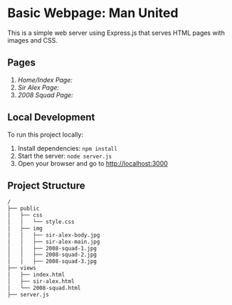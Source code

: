 # Basic Webpage: Man United

This is a simple web server using Express.js that serves HTML pages with images and CSS.

## Pages

1. *Home/Index Page:*
2. *Sir Alex Page:*
3. *2008 Squad Page:*

## Local Development

To run this project locally:

1. Install dependencies: `npm install`
2. Start the server: `node server.js`
3. Open your browser and go to [http://localhost:3000](http://localhost:3000)

## Project Structure
```bash
/
├── public
│   ├── css
│   │   └── style.css
│   ├── img
│   │   ├── sir-alex-body.jpg
│   │   ├── sir-alex-main.jpg
│   │   ├── 2008-squad-1.jpg
│   │   ├── 2008-squad-2.jpg
│   │   ├── 2008-squad-3.jpg
├── views
│   ├── index.html
│   ├── sir-alex.html
│   └── 2008-squad.html
├── server.js
```
